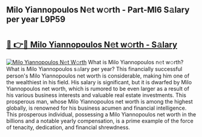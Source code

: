 ## Milo Yiannopoulos N𝚎t w𝚘rth - Part-Ml6 S𝚊lary per year L9P59

# <h2><a href="http://gc31xb.nevu.top/?p=Milo+Yiannopoulos">🔗 👉🔴 Milo Yiannopoulos N𝚎t w𝚘rth - S𝚊lary</a></h2>

[![Milo Yiannopoulos N𝚎t W𝚘rth](https://i.imgur.com/Oavwk0R.jpeg)](http://gc31xb.nevu.top/?p=Milo+Yiannopoulos)
What is Milo Yiannopoulos n𝚎t w𝚘rth? What is Milo Yiannopoulos s𝚊lary per year?
This financially successful person's Milo Yiannopoulos net worth is considerable, making him one of the wealthiest in his field. His salary is significant, but it is dwarfed by Milo Yiannopoulos net worth, which is rumored to be even larger as a result of his various business interests and valuable real estate investments. This prosperous man, whose Milo Yiannopoulos net worth is among the highest globally, is renowned for his business acumen and financial intelligence. This prosperous individual, possessing a Milo Yiannopoulos net worth in the billions and a notable yearly compensation, is a prime example of the force of tenacity, dedication, and financial shrewdness.
